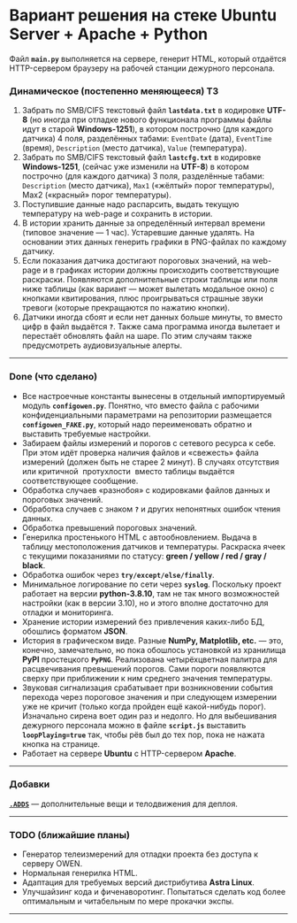 # Вариант решения на стеке Ubuntu Server + Apache + Python #

Файл **`main.py`** выполняется на сервере, генерит HTML, который отдаётся
HTTP-сервером браузеру на рабочей станции дежурного персонала.

### Динамическое (постепенно меняющееся) ТЗ ###

1. Забрать по SMB/CIFS текстовый файл **`lastdata.txt`** в кодировке **UTF-8**
(но иногда при отладке нового функционала программы файлы идут в старой
**Windows-1251**), в котором построчно (для каждого датчика) 4 поля, разделённых
табами: `EventDate` (дата), `EventTime` (время), `Description` (место датчика),
`Value` (температура).
2. Забрать по SMB/CIFS текстовый файл **`lastcfg.txt`** в кодировке
**Windows-1251**, (сейчас уже изменили на **UTF-8**) в котором построчно (для
каждого датчика) 3 поля, разделённые табами: `Description` (место датчика),
`Max1` (&laquo;жёлтый&raquo; порог температуры), Max2 (&laquo;красный&raquo;
порог температуры).
3. Поступившие данные надо распарсить, выдать текущую температуру на web-page и
сохранить в истории.
4. В истории хранить данные за определённый интервал времени (типовое
значение&nbsp;&mdash; 1 час). Устаревшие данные удалять. На основании этих
данных генерить графики в PNG-файлах по каждому датчику.
5. Если показания датчика достигают пороговых значений, на web-page и в графиках
истории должны происходить соответствующие раскраски. Появляются дополнительные
строки таблицы или поля ниже таблицы (как вариант&nbsp;&mdash; может вылетать
модальное окно) с кнопками квитирования, плюс проигрываться страшные звуки
тревоги (которые прекращаются по нажатию кнопки).
6. Датчики иногда сбоят и если нет данных больше минуты, то вместо цифр в файл
выдаётся **`?`**. Также сама программа иногда вылетает и перестаёт обновлять
файл на шаре. По этим случаям также предусмотреть аудиовизуальные алерты.

----

### Done (что сделано) ###

- Все настроечные константы вынесены в отдельный импортируемый модуль
**`configowen.py`**. Понятно, что вместо файла с рабочими конфиденциальными
параметрами на репозитории размещается **`configowen_FAKE.py`**, который надо
переименовать обратно и выставить требуемые настройки.
- Забираем файлы измерений и порогов с сетевого ресурса к себе. При этом идёт
проверка наличия файлов и &laquo;свежесть&raquo; файла измерений (должен быть не
старее 2 минут). В случаях отсутствия или критичной &nbsp;протухлости&nbsp;
вместо таблицы выдаётся соответствующее сообщение.
- Обработка случаев &laquo;разнобоя&raquo; с кодировками файлов данных и
пороговых значений.
- Обработка случаев с знаком **`?`** и других непонятных ошибок чтения данных.
- Обработка превышений пороговых значений.
- Генерилка простенького HTML c автообновлением. Выдача в таблицу местоположения
датчиков и температуры. Раскраска ячеек с текущими показаниями по статусу:
**green / yellow / red / gray / black**.
- Обработка ошибок через **`try/except/else/finally`**.
- Минимальное логирование по сети через **`syslog`**. Поскольку проект работает
на версии **python-3.8.10**, там не так много возможностей настройки (как в
версии 3.10), но и этого вполне достаточно для отладки и мониторинга.
- Хранение истории измерений без привлечения каких-либо БД, обошлись форматом
**JSON**.
- История в графическом виде. Разные **NumPy, Matplotlib, etc.**&nbsp;&mdash;
это, конечно, замечательно, но пока обошлось установкой из хранилища **PyPI**
простецкого **`PyPNG`**. Реализована четырёхцветная палитра для расцвечивания
превышений порогов. Сами пороги появляются сверху при приближении к ним среднего
значения температуры.
- Звуковая сигнализация срабатывает при возникновении события перехода через
пороговое значения и при следующем измерении уже не кричит (только когда пройден
ещё какой-нибудь порог). Изначально сирена воет один раз и недолго. Но для
выбешивания дежурного персонала можно в файле **`script.js`** выставить
**`loopPlaying=true`** так, чтобы рёв был до тех пор, пока не нажата кнопка на
странице.
- Работает на сервере **Ubuntu** с HTTP-сервером **Apache**.

----

### Добавки ###

[**`.ADDS`**](https://github.com/wildfielded/pet-owen/tree/master/PoC/.ADDS)&nbsp;&mdash;
дополнительные вещи и телодвижения для деплоя.

----

### TODO (ближайшие планы) ###

- Генератор телеизмерений для отладки проекта без доступа к серверу OWEN.
- Нормальная генерилка HTML.
- Адаптация для требуемых версий дистрибутива **Astra Linux**.
- Улучшайзинг кода и фиченаворотинг. Попытаться сделать код более оптимальным и
читабельным по мере прокачки экспы.

----

